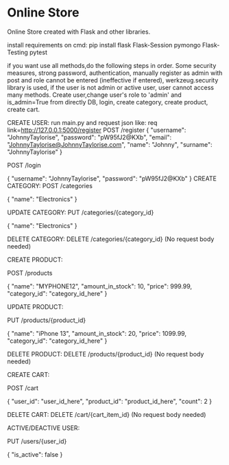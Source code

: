 # Online Store
 Online Store created with Flask and other libraries.

install requirements on cmd: pip install flask Flask-Session pymongo Flask-Testing pytest

if you want use all methods,do the following steps in order.
Some security measures, strong password, authentication, manually register as admin with post and role cannot be entered (ineffective if entered), werkzeug.security library is used, if the user is not admin or active user, user cannot access many methods.
Create user,change user's role to 'admin' and is_admin=True from directly DB, login, create category, create product, create cart.



CREATE USER:
run main.py and request json like: req link=http://127.0.0.1:5000/register
POST /register
{
"username": "JohnnyTaylorise",
"password": "pW95fJ2@KXb",
"email": "JohnnyTaylorise@JohnnyTaylorise.com",
"name": "Johnny",
"surname": "JohnnyTaylorise"
}



POST /login
 
 
{
  "username": "JohnnyTaylorise",
  "password": "pW95fJ2@KXb"
}
CREATE CATEGORY:
POST /categories
 
 
{
  "name": "Electronics"
}

UPDATE CATEGORY:
PUT /categories/{category_id}
 
 
{
  "name": "Electronics"
}

DELETE CATEGORY:
DELETE /categories/{category_id}
(No request body needed)


CREATE PRODUCT:

POST /products

{
  "name": "MYPHONE12",
  "amount_in_stock": 10,
  "price": 999.99,
  "category_id": "category_id_here"
}

UPDATE PRODUCT:

PUT /products/{product_id}
 
 
{
  "name": "iPhone 13",
  "amount_in_stock": 20,
  "price": 1099.99,
  "category_id": "category_id_here"
}

DELETE PRODUCT:
DELETE /products/{product_id}
(No request body needed)


CREATE CART:

POST /cart

{
  "user_id": "user_id_here",
  "product_id": "product_id_here",
  "count": 2
}

DELETE CART:
DELETE /cart/{cart_item_id}
(No request body needed)

ACTIVE/DEACTIVE USER:

PUT /users/{user_id}

{
  "is_active": false
}



